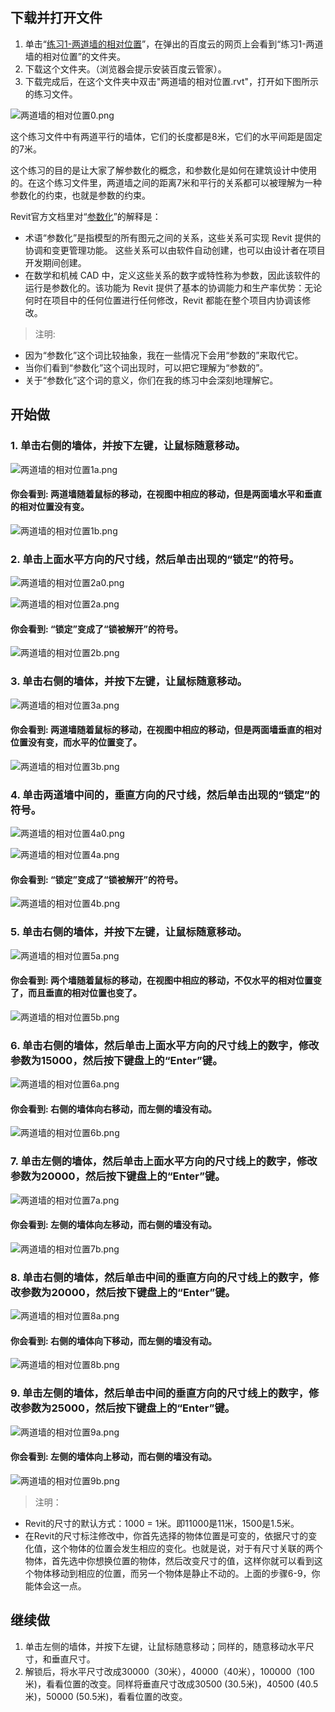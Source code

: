 ## 下载并打开文件

1. 单击“[练习1-两道墙的相对位置](http://pan.baidu.com/s/1dElp7ot)”，在弹出的百度云的网页上会看到“练习1-两道墙的相对位置”的文件夹。
2. 下载这个文件夹。（浏览器会提示安装百度云管家）。
3. 下载完成后，在这个文件夹中双击"两道墙的相对位置.rvt"，打开如下图所示的练习文件。

![两道墙的相对位置0.png](/images/两道墙的相对位置/两道墙的相对位置0.png)

这个练习文件中有两道平行的墙体，它们的长度都是8米，它们的水平间距是固定的7米。

这个练习的目的是让大家了解参数化的概念，和参数化是如何在建筑设计中使用的。在这个练习文件里，两道墙之间的距离7米和平行的关系都可以被理解为一种参数化的约束，也就是参数的约束。

Revit官方文档里对“[参数化](https://knowledge.autodesk.com/support/revit-products/getting-started/caas/CloudHelp/cloudhelp/2014/ENU/Revit/files/GUID-71F2C8EE-2A90-4076-A6C7-702082566DDF-htm.html)”的解释是：

- 术语“参数化”是指模型的所有图元之间的关系，这些关系可实现 Revit 提供的协调和变更管理功能。 这些关系可以由软件自动创建，也可以由设计者在项目开发期间创建。
- 在数学和机械 CAD 中，定义这些关系的数字或特性称为参数，因此该软件的运行是参数化的。该功能为 Revit 提供了基本的协调能力和生产率优势：无论何时在项目中的任何位置进行任何修改，Revit 都能在整个项目内协调该修改。

> 注明:
>  
- 因为“参数化”这个词比较抽象，我在一些情况下会用“参数的”来取代它。
- 当你们看到“参数化”这个词出现时，可以把它理解为“参数的”。
- 关于“参数化”这个词的意义，你们在我的练习中会深刻地理解它。

## 开始做

### 1. 单击右侧的墙体，并按下左键，让鼠标随意移动。

![两道墙的相对位置1a.png](/images/两道墙的相对位置/两道墙的相对位置1a.png)

#### 你会看到: 两道墙随着鼠标的移动，在视图中相应的移动，但是两面墙水平和垂直的相对位置没有变。

![两道墙的相对位置1b.png](/images/两道墙的相对位置/两道墙的相对位置1b.png)

### 2. 单击上面水平方向的尺寸线，然后单击出现的“锁定”的符号。

![两道墙的相对位置2a0.png](/images/两道墙的相对位置/两道墙的相对位置2a0.png)

![两道墙的相对位置2a.png](/images/两道墙的相对位置/两道墙的相对位置2a.png)

#### 你会看到: “锁定”变成了“锁被解开”的符号。

![两道墙的相对位置2b.png](/images/两道墙的相对位置/两道墙的相对位置2b.png)

### 3. 单击右侧的墙体，并按下左键，让鼠标随意移动。
 
![两道墙的相对位置3a.png](/images/两道墙的相对位置/两道墙的相对位置3a.png)

#### 你会看到: 两道墙随着鼠标的移动，在视图中相应的移动，但是两面墙垂直的相对位置没有变，而水平的位置变了。

![两道墙的相对位置3b.png](/images/两道墙的相对位置/两道墙的相对位置3b.png)

### 4. 单击两道墙中间的，垂直方向的尺寸线，然后单击出现的“锁定”的符号。

![两道墙的相对位置4a0.png](/images/两道墙的相对位置/两道墙的相对位置4a0.png)

![两道墙的相对位置4a.png](/images/两道墙的相对位置/两道墙的相对位置4a.png)

#### 你会看到: “锁定”变成了“锁被解开”的符号。

![两道墙的相对位置4b.png](/images/两道墙的相对位置/两道墙的相对位置4b.png)

### 5. 单击右侧的墙体，并按下左键，让鼠标随意移动。

![两道墙的相对位置5a.png](/images/两道墙的相对位置/两道墙的相对位置5a.png)

#### 你会看到: 两个墙随着鼠标的移动，在视图中相应的移动，不仅水平的相对位置变了，而且垂直的相对位置也变了。

![两道墙的相对位置5b.png](/images/两道墙的相对位置/两道墙的相对位置5b.png)

### 6. 单击右侧的墙体，然后单击上面水平方向的尺寸线上的数字，修改参数为15000，然后按下键盘上的“Enter”键。

![两道墙的相对位置6a.png](/images/两道墙的相对位置/两道墙的相对位置6a.png)

#### 你会看到: 右侧的墙体向右移动，而左侧的墙没有动。

![两道墙的相对位置6b.png](/images/两道墙的相对位置/两道墙的相对位置6b.png)

### 7. 单击左侧的墙体，然后单击上面水平方向的尺寸线上的数字，修改参数为20000，然后按下键盘上的“Enter”键。

![两道墙的相对位置7a.png](/images/两道墙的相对位置/两道墙的相对位置7a.png)

#### 你会看到: 左侧的墙体向左移动，而右侧的墙没有动。

![两道墙的相对位置7b.png](/images/两道墙的相对位置/两道墙的相对位置7b.png)

### 8. 单击右侧的墙体，然后单击中间的垂直方向的尺寸线上的数字，修改参数为20000，然后按下键盘上的“Enter”键。

![两道墙的相对位置8a.png](/images/两道墙的相对位置/两道墙的相对位置8a.png)

#### 你会看到: 右侧的墙体向下移动，而左侧的墙没有动。

![两道墙的相对位置8b.png](/images/两道墙的相对位置/两道墙的相对位置8b.png)

### 9. 单击左侧的墙体，然后单击中间的垂直方向的尺寸线上的数字，修改参数为25000，然后按下键盘上的“Enter”键。

![两道墙的相对位置9a.png](/images/两道墙的相对位置/两道墙的相对位置9a.png)

#### 你会看到: 左侧的墙体向上移动，而右侧的墙没有动。

![两道墙的相对位置9b.png](/images/两道墙的相对位置/两道墙的相对位置9b.png)

> 注明：
>
- Revit的尺寸的默认方式：1000 = 1米。即11000是11米，1500是1.5米。
- 在Revit的尺寸标注修改中，你首先选择的物体位置是可变的，依据尺寸的变化值，这个物体的位置会发生相应的变化。也就是说，对于有尺寸关联的两个物体，首先选中你想换位置的物体，然后改变尺寸的值，这样你就可以看到这个物体移动到相应的位置，而另一个物体是静止不动的。上面的步骤6-9，你能体会这一点。

## 继续做

1. 单击左侧的墙体，并按下左键，让鼠标随意移动；同样的，随意移动水平尺寸，和垂直尺寸。
2. 解锁后，将水平尺寸改成30000（30米），40000（40米），100000（100米)，看看位置的改变。同样将垂直尺寸改成30500 (30.5米)，40500 (40.5米)，50000 (50.5米)，看看位置的改变。














